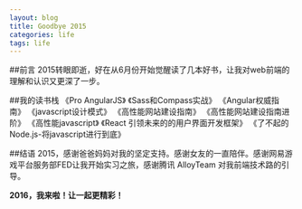 ```yaml
---
layout: blog
title: Goodbye 2015
categories: life
tags: life
---
```

##前言
2015转眼即逝，好在从6月份开始觉醒读了几本好书，让我对web前端的理解和认识又更深了一步。

##我的读书栈
《Pro AngularJS》
《Sass和Compass实战》
《Angular权威指南》
《javascript设计模式》
《高性能网站建设指南》
《高性能网站建设指南进阶》
《高性能javascript》
《React 引领未来的的用户界面开发框架》
《了不起的Node.js-将javascript进行到底》

##结语
2015，感谢爸爸妈妈对我的坚定支持。感谢女友的一直陪伴。感谢网易游戏平台服务部FED让我开始实习之旅，感谢腾讯 AlloyTeam 对我前端技术路的引导。

**2016，我来啦！让一起更精彩！**